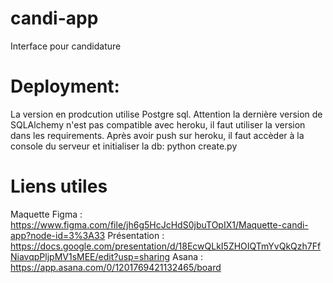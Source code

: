 # candi-app
Interface pour candidature



# Deployment:

La version en prodcution utilise Postgre sql. Attention la dernière version de SQLAlchemy n'est pas compatible avec heroku, il faut utiliser la version dans les requirements.
Après avoir push sur heroku, il faut accèder à la console du serveur et initialiser la db: python create.py

# Liens utiles

Maquette Figma : https://www.figma.com/file/jh6g5HcJcHdS0jbuTOpIX1/Maquette-candi-app?node-id=3%3A33 
Présentation : https://docs.google.com/presentation/d/18EcwQLkI5ZHOIQTmYvQkQzh7FfNiavqpPljpMV1sMEE/edit?usp=sharing
Asana : https://app.asana.com/0/1201769421132465/board
